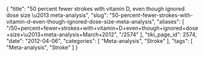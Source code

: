 {
    "title": "50 percent fewer strokes with vitamin D, even though ignored dose size \u2013 meta-analysis",
    "slug": "50-percent-fewer-strokes-with-vitamin-d-even-though-ignored-dose-size-meta-analysis",
    "aliases": [
        "/50+percent+fewer+strokes+with+vitamin+D+even+though+ignored+dose+size+\u2013+meta-analysis+March+2012",
        "/2574"
    ],
    "tiki_page_id": 2574,
    "date": "2012-04-06",
    "categories": [
        "Meta-analysis",
        "Stroke"
    ],
    "tags": [
        "Meta-analysis",
        "Stroke"
    ]
}